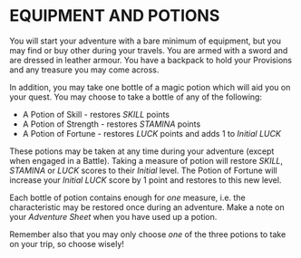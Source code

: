 # EQUIPMENT AND POTIONS

You will start your adventure with a bare minimum of equipment, but you may find
or buy other during your travels. You are armed with a sword and are dressed in
leather armour. You have a backpack to hold your Provisions and any treasure you
may come across.

In addition, you may take one bottle of a magic potion which will aid you on 
your quest. You may choose to take a bottle of any of the following:

- A Potion of Skill - restores *SKILL* points
- A Potion of Strength - restores *STAMINA* points
- A Potion of Fortune - restores *LUCK* points and adds 1 to _Initial_ *LUCK*

These potions may be taken at any time during your adventure (except when
engaged in a Battle). Taking a measure of potion will restore *SKILL*, 
*STAMINA* or *LUCK* scores to their _Initial_ level. The Potion of Fortune
will increase your *Initial* _*LUCK*_ score by 1 point and restores to this
new level.

Each bottle of potion contains enough for _one_ measure, i.e. the characteristic
may be restored once during an adventure. Make a note on your *Adventure Sheet*
when you have used up a potion.

Remember also that you may only choose _one_ of the three potions to take on
your trip, so choose wisely!